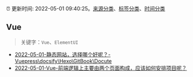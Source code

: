:alarm_clock: 更新时间: 2022-05-01 09:40:25。[来源分类](../README.md)、[标签分类](../TAGS.md)、[时间分类](../TIMELINE.md)

## Vue


> 关键字：`Vue`、`ElementUI`



- [2022-05-01-静态网站，选择哪个好呢？-Vuepress\docsify\Hexo\GitBook\Docute](https://www.v2ex.com/t/850390) 
- [2022-05-01-Vue-前端逻辑上主要由两个页面构成，应该如何安排项目呢？](https://www.v2ex.com/t/850370) 